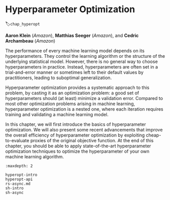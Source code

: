 # Hyperparameter Optimization
:label:`chap_hyperopt`

**Aaron Klein** (*Amazon*), **Matthias Seeger** (*Amazon*), and **Cedric Archambeau** (*Amazon*)

The performance of every machine learning model depends on its hyperparameters.
They control the learning algorithm or the structure of the underlying
statistical model. However, there is no general way to choose hyperparameters
in practice. Instead, hyperparameters are often set in a trial-and-error manner
or sometimes left to their default values by practitioners, leading to
suboptimal generalization.

Hyperparameter optimization provides a systematic approach to this problem, by
casting it as an optimization problem: a good set of hyperparameters should (at
least) minimize a validation error. Compared to most other optimization problems
arising in machine learning, hyperparameter optimization is a nested one, where
each iteration requires training and validating a machine learning model.

In this chapter, we will first introduce the basics of hyperparameter
optimization. We will also present some recent advancements that improve the
overall efficiency of hyperparameter optimization by exploiting cheap-to-evaluate
proxies of the original objective function. At the end of this chapter, you
should be able to apply state-of-the-art hyperparameter optimization techniques
to optimize the hyperparameter of your own machine learning algorithm.

```toc
:maxdepth: 2

hyperopt-intro
hyperopt-api
rs-async.md
sh-intro
sh-async
```
